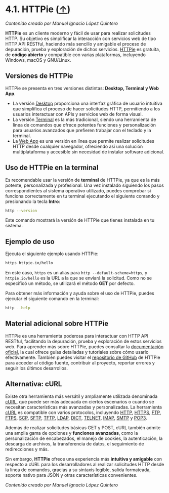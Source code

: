 # 4.1. HTTPie ([↑](README.md))

_Contenido creado por Manuel Ignacio López Quintero_

**HTTPie** es un cliente moderno y fácil de usar para realizar solicitudes HTTP. Su objetivo es simplificar la interacción con servicios web de tipo HTTP API RESTful, haciendo más sencillo y amigable el proceso de depuración, prueba y exploración de dichos servicios. [HTTPie](https://httpie.io) es gratuita, de **código abierto** y compatible con varias plataformas, incluyendo Windows, macOS y GNU/Linux.

## Versiones de HTTPie

HTTPie se presenta en tres versiones distintas: **Desktop, Terminal y Web App**.

- La versión [Desktop](https://httpie.io/desktop) proporciona una interfaz gráfica de usuario intuitiva que simplifica el proceso de hacer solicitudes HTTP, permitiendo a los usuarios interactuar con APIs y servicios web de forma visual.
- La versión [Terminal](https://httpie.io/cli) es la más tradicional, siendo una herramienta de línea de comandos que ofrece potentes funciones y personalización para usuarios avanzados que prefieren trabajar con el teclado y la terminal.
- La [Web App](https://httpie.io/app) es una versión en línea que permite realizar solicitudes HTTP desde cualquier navegador, ofreciendo así una solución multiplataforma y accesible sin necesidad de instalar software adicional.

## Uso de HTTPie en la terminal

Es recomendable usar la versión de **terminal** de HTTPie, ya que es la más potente, personalizada y profesional. Una vez instalado siguiendo los pasos correspondientes al sistema operativo utilizado, puedes comprobar si funciona correctamente en tu terminal ejecutando el siguiente comando y presionando la tecla **Intro**:

```sh
http --version
```

Este comando mostrará la versión de HTTPie que tienes instalada en tu sistema.

## Ejemplo de uso

Ejecuta el siguiente ejemplo usando HTTPie:

```sh
https httpie.io/hello
```

En este caso, `https` es un alias para `http --default-scheme=https`, y `httpie.io/hello` es la URL a la que se enviará la solicitud. Como no se especificó un método, se utilizará el método **GET** por defecto.

Para obtener más información y ayuda sobre el uso de HTTPie, puedes ejecutar el siguiente comando en la terminal:

```sh
http --help
```

## Material adicional sobre HTTPie

HTTPie es una herramienta poderosa para interactuar con HTTP API RESTful, facilitando la depuración, prueba y exploración de estos servicios web. Para aprender más sobre HTTPie, puedes consultar la [documentación oficial](https://httpie.io/docs/), la cual ofrece guías detalladas y tutoriales sobre cómo usarlo efectivamente. También puedes visitar el [repositorio de GitHub](https://github.com/httpie/httpie) de HTTPie para acceder al código fuente, contribuir al proyecto, reportar errores y seguir los últimos desarrollos.

## Alternativa: cURL

Existe otra herramienta más versátil y ampliamente utilizada denominada [cURL](https://en.wikipedia.org/wiki/CURL), que puede ser más adecuada en ciertos escenarios o cuando se necesitan características más avanzadas y personalizadas. La herramienta [cURL](https://curl.se) es compatible con varios protocolos, incluyendo [HTTP](https://en.wikipedia.org/wiki/HTTP), [HTTPS](https://en.wikipedia.org/wiki/HTTPS), [FTP](https://en.wikipedia.org/wiki/File_Transfer_Protocol), [FTPS](https://en.wikipedia.org/wiki/FTPS), [SCP](https://en.wikipedia.org/wiki/Secure_copy_protocol), [SFTP](https://en.wikipedia.org/wiki/SSH_File_Transfer_Protocol), [TFTP](https://en.wikipedia.org/wiki/Trivial_File_Transfer_Protocol), [LDAP](https://en.wikipedia.org/wiki/Lightweight_Directory_Access_Protocol), [DICT](https://en.wikipedia.org/wiki/DICT), [TELNET](https://en.wikipedia.org/wiki/Telnet), [IMAP](https://en.wikipedia.org/wiki/Internet_Message_Access_Protocol), [SMTP](https://en.wikipedia.org/wiki/Simple_Mail_Transfer_Protocol) y [POP3](https://en.wikipedia.org/wiki/Post_Office_Protocol).

Además de realizar solicitudes básicas GET y POST, cURL también admite una amplia gama de opciones y **funciones avanzadas**, como la personalización de encabezados, el manejo de cookies, la autenticación, la descarga de archivos, la transferencia de datos, el seguimiento de redirecciones y más.

Sin embargo, **HTTPie** ofrece una experiencia más **intuitiva y amigable** con respecto a cURL para los desarrolladores al realizar solicitudes HTTP desde la línea de comandos, gracias a su sintaxis legible, salida formateada, soporte nativo para JSON y otras características convenientes.

_Contenido creado por Manuel Ignacio López Quintero_
